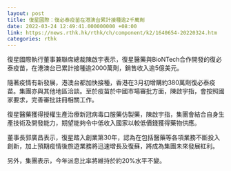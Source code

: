 ```yaml
---
layout: post
title: 復星國際：復必泰疫苗在港澳台累計接種逾2千萬劑
date: 2022-03-24 12:49:41.000000000 +08:00
link: https://news.rthk.hk/rthk/ch/component/k2/1640654-20220324.htm
categories: rthk
---
```


復星國際執行董事兼聯席總裁陳啟宇表示，復星醫藥與BioNTech合作開發的復必泰疫苗，在港澳台已累計接種逾2000萬劑，銷售收入逾5億美元。

隨著疫情有新發展，港澳台都加快接種，香港在3月初增購約380萬劑復必泰疫苗。集團亦與其他地區洽談。至於疫苗於中國市場審批方面，陳啟宇指，會按照國家要求，完善審批註冊相關工作。

復星醫藥獲得授權生產治療新冠病毒口服藥仿製藥，陳啟宇指，集團會結合自身生產技術及開發能力，期望能夠令中低收入國家以較低價錢獲得藥物供應。

董事長郭廣昌表示，復星踏入創業第30年，認為在包括醫藥等各項業務不斷投入創新，加上預期疫情後旅遊業務將迅速增長及復蘇，將成為集團未來發展紅利。

另外，集團表示，今年派息比率將維持於約20%水平不變。
